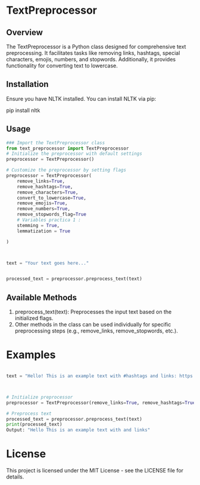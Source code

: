 # TextPreprocessor

## Overview
The TextPreprocessor is a Python class designed for comprehensive text preprocessing. It facilitates tasks like removing links, hashtags, special characters, emojis, numbers, and stopwords. Additionally, it provides functionality for converting text to lowercase.

## Installation
Ensure you have NLTK installed. You can install NLTK via pip:

pip install nltk


## Usage
```python
### Import the TextPreprocessor class
from text_preprocessor import TextPreprocessor
# Initialize the preprocessor with default settings
preprocessor = TextPreprocessor()

# Customize the preprocessor by setting flags
preprocessor = TextPreprocessor(
    remove_links=True,
    remove_hashtags=True,
    remove_characters=True,
    convert_to_lowercase=True,
    remove_emojis=True,
    remove_numbers=True,
    remove_stopwords_flag=True
    # Variables practica 1 :
    stemming = True,
    lemmatization = True

)



text = "Your text goes here..."


processed_text = preprocessor.preprocess_text(text)

```
## Available Methods
1. preprocess_text(text): Preprocesses the input text based on the initialized flags.
2. Other methods in the class can be used individually for specific preprocessing steps (e.g., remove_links, remove_stopwords, etc.).
# Examples
```python

text = "Hello! This is an example text with #hashtags and links: https://example.com"



# Initialize preprocessor
preprocessor = TextPreprocessor(remove_links=True, remove_hashtags=True)

# Preprocess text
processed_text = preprocessor.preprocess_text(text)
print(processed_text)
Output: "Hello This is an example text with and links"

```

# License

This project is licensed under the MIT License - see the LICENSE file for details.



